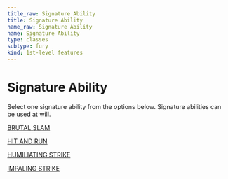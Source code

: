 ```yaml
---
title_raw: Signature Ability
title: Signature Ability
name_raw: Signature Ability
name: Signature Ability
type: classes
subtype: fury
kind: 1st-level features
---
```


# Signature Ability

Select one signature ability from the options below. Signature abilities can be used at will.

[BRUTAL SLAM](./Brutal%20Slam.md)

[HIT AND RUN](./Hit%20And%20Run.md)

[HUMILIATING STRIKE](./Humiliating%20Strike.md)

[IMPALING STRIKE](./Impaling%20Strike.md)
